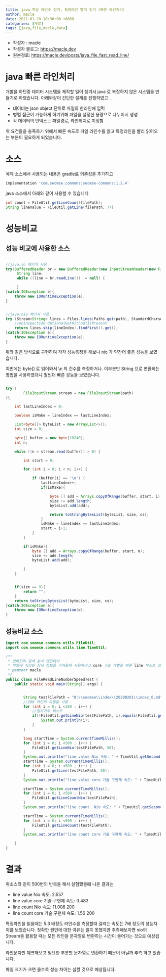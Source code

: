 ```yaml
---
title: java 파일 라인수 얻기, 특정라인 빨리 읽기 (빠른 라인처리)
author: macle
date: 2021-01-20 10:30:00 +0800
categories: [개발]
tags: [java,file,macle,data]
---
```

- 작성자 : macle
- 작성자 블로그: https://macle.dev
- 원본경로: https://macle.dev/posts/java_file_fast_read_line/



# java 빠른 라인처리
개발을 하던중 데이터 시스템을 제작할 일이 생겨서 java 로 복잡하지 않은 시스템을 만들기로 하였습니다. 아래와같이 간단한 설계를 진행하였고 ..
- 데이터는 json object 단위로 파일의 한라인에 입력
- 병렬 접근이 가능하게 하기위해 파일을 설정한 용량으로 나누어서 생성
- 각 데이터의 인덱스는 파일경로, 라인위치로 지정함

위 요건들을 충족하기 위해서 빠른 속도로 파일 라인수를 읽고 특정라인을 빨리 읽어오는 부분이 필요하게 되었습니다.

# 소스
예제 소스에서 사용되는 내용은 gradle로 의존성을 추가하고
```gradle
implementation 'com.seomse.commons:seomse-commons:1.2.4'
```

java 소스에서 아래와 같이 사용할 수 있습니다
```java
int count = FileUtil.getLineCount(filePath);
String lineValue = FileUtil.getLine(filePath, 77)
```

# 성능비교
## 성능 비교에 사용한 소스

```java

//java.io 패키지 사용
try(BufferedReader br = new BufferedReader(new InputStreamReader(new FileInputStream(file), charSet))){
	 String line;
     while ((line = br.readLine()) != null) {

     }
}catch(IOException e){
	throw new IORuntimeException(e);
}


//java.nio 패키지 사용
try (Stream<String> lines = Files.lines(Paths.get(path), StandardCharsets.UTF_8)) {
    //noinspection OptionalGetWithoutIsPresent
    return lines.skip(lineIndex).findFirst().get();
}catch(IOException e){
    throw new IORuntimeException(e);
}

```
위와 같은 방식으로 구현하여 각각 성능측정을 해보니 nio 가 약간더 좋은 성능을 보였습니다.

이번에는 byte[] 로 읽어와서 \n 의 건수를 측정하거나. 이부분만 String 으로 변환하는 방법을 사용하였더니
훨씬더 빠른 성능을 보였습니다.

```java

try (
		FileInputStream stream = new FileInputStream(path)
){

	int lastLineIndex = 0;

	boolean isMake = lineIndex == lastLineIndex;

	List<byte[]> byteList = new ArrayList<>();
	int size = 0;

	byte[] buffer = new byte[10240];
	int n;

	while ((n = stream.read(buffer)) > 0) {

		int start = 0;

		for (int i = 0; i < n; i++) {

			if (buffer[i] == '\n') {
				lastLineIndex++;
				if(isMake){

					byte [] add = Arrays.copyOfRange(buffer, start, i);
					size += add.length;
					byteList.add(add);

					return toStringBytesList(byteList, size, cs);
				}
				isMake = lineIndex == lastLineIndex;
				start = i+1;
			}
		}

		if(isMake){
			byte [] add = Arrays.copyOfRange(buffer, start, n);
			size += add.length;
			byteList.add(add);

		}
	}


	if(size == 0){
		return "";
	}
	return toStringBytesList(byteList, size, cs);
}catch(IOException e){
	throw new IORuntimeException(e);
}

```
## 성능비교 소스
```java
import com.seomse.commons.utils.FileUtil;
import com.seomse.commons.utils.time.TimeUtil;

/**
 * 인메모리 검색 분석 엔진에서
 * 파엘에 저장된 상세 정보를 가져올때 사용하려고 core 기술 개발중 빠른 line 텍스트 성능 테스트
 * @author macle
 */
public class FileReadLineNumberSpeedTest {
    public static void main(String[] args) {


        String testFilePath = "D:\\seomse\\index\\20200201\\index_0.md";
        //200 라인의 파일을 사용
		for (int i = 0; i <200 ; i++) {
            //일치여부 테스트
			if(!FileUtil.getLineNio(testFilePath, i).equals(FileUtil.getLine(testFilePath, i))){
				System.out.println(i);
			}
		}

        long startTime = System.currentTimeMillis();
		for (int i = 0; i <500 ; i++) {
            FileUtil.getLineNio(testFilePath, 50);
		}
        System.out.println("line value Nio 속도: " + TimeUtil.getSecond(System.currentTimeMillis()-startTime));
        startTime = System.currentTimeMillis();
        for (int i = 0; i <500 ; i++) {
            FileUtil.getLine(testFilePath, 50);
        }
        System.out.println("line value core 기술 구현체 속도: " + TimeUtil.getSecond(System.currentTimeMillis()-startTime));

        startTime = System.currentTimeMillis();
        for (int i = 0; i <500 ; i++) {
            FileUtil.getLineCountNio(testFilePath);
        }
        System.out.println("line count  Nio 속도: " + TimeUtil.getSecond(System.currentTimeMillis()-startTime) + " " + FileUtil.getLineCountNio(testFilePath));

        startTime = System.currentTimeMillis();
        for (int i = 0; i <500 ; i++) {
            FileUtil.getLineCount(testFilePath);
		}
        System.out.println("line count core 기술 구현체 속도: " + TimeUtil.getSecond(System.currentTimeMillis()-startTime) +" " + FileUtil.getLineCount(testFilePath));

    }
}

```
# 결과
위소스와 같이 500번의 반복을 해서 실험했을떄 나온 결과는
- line value Nio 속도: 2.557
- line value core 기술 구현체 속도: 0.483
- line count Nio 속도: 11.008 200
- line count core 기술 구현체 속도: 1.56 200

특정라인을 읽을때는 5.3 배정도 라인수를 측정할때 걸리는 속도는 7배 정도의 성능차이를 보였습니다. 정확한 원인에 대한 이유는 알지 못했지만 추측해보자면 nio의 Stream을 활용할 때는 모든 라인을 문자열로 변환하는 시간이 들어가는 것으로 예상됩니다.

라인문자만 체크해보고 필요한 부분만 문자열로 변환하기 때문이 아닐까 추측 하고 있습니다.

파일 크기가 크면 클수록 성능 차이는 심할 것으로 예상됩니다.

